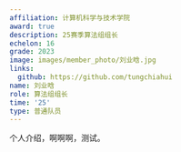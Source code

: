 ```yaml
---
affiliation: 计算机科学与技术学院
award: true
description: 25赛季算法组组长
echelon: 16
grade: 2023
image: images/member_photo/刘业晗.jpg
links:
  github: https://github.com/tungchiahui
name: 刘业晗
role: 算法组组长
time: '25'
type: 普通队员
---
```


个人介绍，啊啊啊，测试。


